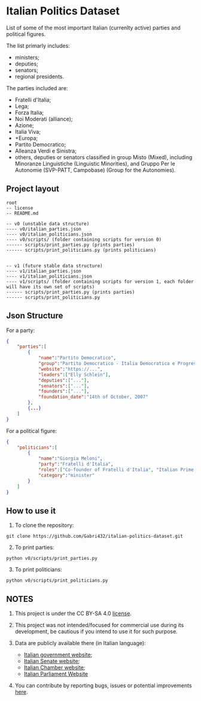 # Italian Politics Dataset
List of some of the most important Italian (currenlty active) parties and political figures.

The list primarly includes:

- ministers;
- deputies;
- senators;
- regional presidents.

The parties included are:

- Fratelli d'Italia;
- Lega;
- Forza Italia;
- Noi Moderati (alliance);
- Azione;
- Italia Viva;
- +Europa;
- Partito Democratico;
- Alleanza Verdi e Sinistra;
- others, deputies or senators classified in group Misto (Mixed), including Minoranze Linguistiche (Linguistic Minorities), and Gruppo Per le Autonomie (SVP-PATT, Campobase) (Group for the Autonomies).

## Project layout
```
root
-- license
-- README.md

-- v0 (unstable data structure)
---- v0/italian_parties.json
---- v0/italian_politicians.json
---- v0/scripts/ (folder containing scripts for version 0)
------ scripts/print_parties.py (prints parties)
------ scripts/print_politicians.py (prints politicians)


-- v1 (future stable data structure)
---- v1/italian_parties.json
---- v1/italian_politicians.json
---- v1/scripts/ (folder containing scripts for version 1, each folder will have its own set of scripts)
------ scripts/print_parties.py (prints parties)
------ scripts/print_politicians.py
```

## Json Structure
For a party:
```json
{
    "parties":[
        {
            "name":"Partito Democratico",
            "group":"Partito Democratico - Italia Democratica e Progressista",
            "website":"https://...",
            "leaders":["Elly Schlein"],
            "deputies":["..."],
            "senators":["..."],
            "founders":["..."],
            "foundation_date":"14th of October, 2007"
        },
        {...}
    ]
}
```

For a political figure:
```json
{
    "politicians":[
        {
            "name":"Giorgia Meloni",
            "party":"Fratelli d'Italia",
            "roles":["Co-founder of Fratelli d'Italia", "Italian Prime Minister"],
            "category":"minister"
        }
    ]
}
```

## How to use it

1. To clone the repository:
```
git clone https://github.com/Gabri432/italian-politics-dataset.git
```

2. To print parties:
```
python v0/scripts/print_parties.py
```

3. To print politicians:
```
python v0/scripts/print_politicians.py
``` 


## NOTES
1. This project is under the CC BY-SA 4.0 [license](https://github.com/Gabri432/italian-politics-dataset?tab=CC-BY-SA-4.0-1-ov-file).

2. This project was not intended/focused for commercial use during its development, be cautious if you intend to use it for such purpose.

3. Data are publicly available there (in Italian language): 
    - [Italian government website](https://www.governo.it/it/);
    - [Italian Senate website](https://www.senato.it/home);
    - [Italian Chamber website](https://www.camera.it/);
    - [Italian Parliament Website](https://www.parlamento.it/)

4. You can contribute by reporting bugs, issues or potential improvements [here](https://github.com/Gabri432/italian-politics-dataset/issues/new).